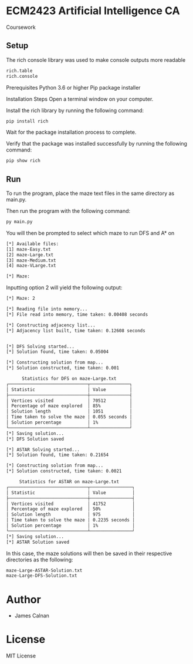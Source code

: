 # ECM2423 Artificial Intelligence CA
 Coursework

## Setup

The rich console library was used to make console outputs more readable
```bash
rich.table
rich.console
```

Prerequisites
Python 3.6 or higher
Pip package installer

Installation Steps
Open a terminal window on your computer.

Install the rich library by running the following command:
```bash
pip install rich
```
Wait for the package installation process to complete.

Verify that the package was installed successfully by running the following command:
```bash
pip show rich
```

## Run

To run the program, place the maze text files in the same directory as main.py.

Then run the program with the following command:

```bash
py main.py
```

You will then be prompted to select which maze to run DFS and A* on

```bash
[*] Available files:
[1] maze-Easy.txt
[2] maze-Large.txt
[3] maze-Medium.txt
[4] maze-VLarge.txt

[*] Maze:
```


Inputting option 2 will yield the following output:

```bash
[*] Maze: 2

[*] Reading file into memory...
[*] File read into memory, time taken: 0.00408 seconds

[*] Constructing adjacency list...
[*] Adjacency list built, time taken: 0.12608 seconds


[*] DFS Solving started...
[*] Solution found, time taken: 0.05004

[*] Constructing solution from map...
[*] Solution constructed, time taken: 0.001

      Statistics for DFS on maze-Large.txt
┌──────────────────────────────┬───────────────┐
│ Statistic                    │ Value         │
├──────────────────────────────┼───────────────┤
│ Vertices visited             │ 70512         │
│ Percentage of maze explored  │ 85%           │
│ Solution length              │ 1051          │
│ Time taken to solve the maze │ 0.055 seconds │
│ Solution percentage          │ 1%            │
└──────────────────────────────┴───────────────┘
[*] Saving solution...
[*] DFS Solution saved

[*] ASTAR Solving started...
[*] Solution found, time taken: 0.21654

[*] Constructing solution from map...
[*] Solution constructed, time taken: 0.0021

     Statistics for ASTAR on maze-Large.txt
┌──────────────────────────────┬────────────────┐
│ Statistic                    │ Value          │
├──────────────────────────────┼────────────────┤
│ Vertices visited             │ 41752          │
│ Percentage of maze explored  │ 50%            │
│ Solution length              │ 975            │
│ Time taken to solve the maze │ 0.2235 seconds │
│ Solution percentage          │ 1%             │
└──────────────────────────────┴────────────────┘
[*] Saving solution...
[*] ASTAR Solution saved
```

In this case, the maze solutions will then be saved in their respective directories as the following:

```bash
maze-Large-ASTAR-Solution.txt
maze-Large-DFS-Solution.txt
```

# Author
- James Calnan

# License
MIT License


